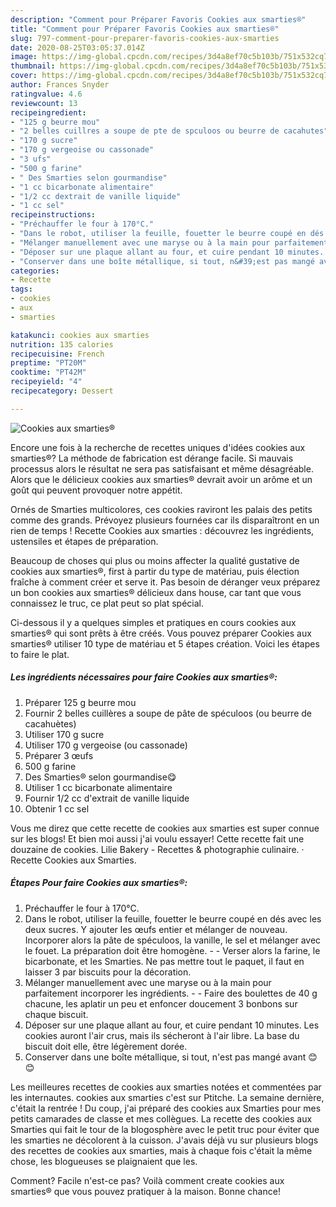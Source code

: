 ```yaml
---
description: "Comment pour Préparer Favoris Cookies aux smarties®"
title: "Comment pour Préparer Favoris Cookies aux smarties®"
slug: 797-comment-pour-preparer-favoris-cookies-aux-smarties
date: 2020-08-25T03:05:37.014Z
image: https://img-global.cpcdn.com/recipes/3d4a8ef70c5b103b/751x532cq70/cookies-aux-smarties-photo-principale-de-la-recette.jpg
thumbnail: https://img-global.cpcdn.com/recipes/3d4a8ef70c5b103b/751x532cq70/cookies-aux-smarties-photo-principale-de-la-recette.jpg
cover: https://img-global.cpcdn.com/recipes/3d4a8ef70c5b103b/751x532cq70/cookies-aux-smarties-photo-principale-de-la-recette.jpg
author: Frances Snyder
ratingvalue: 4.6
reviewcount: 13
recipeingredient:
- "125 g beurre mou"
- "2 belles cuillres a soupe de pte de spculoos ou beurre de cacahutes"
- "170 g sucre"
- "170 g vergeoise ou cassonade"
- "3 ufs"
- "500 g farine"
- " Des Smarties selon gourmandise"
- "1 cc bicarbonate alimentaire"
- "1/2 cc dextrait de vanille liquide"
- "1 cc sel"
recipeinstructions:
- "Préchauffer le four à 170°C."
- "Dans le robot, utiliser la feuille, fouetter le beurre coupé en dés avec les deux sucres. Y ajouter les œufs entier et mélanger de nouveau. Incorporer alors la pâte de spéculoos, la vanille, le sel et mélanger avec le fouet. La préparation doit être homogène.  Verser alors la farine, le bicarbonate, et les Smarties. Ne pas mettre tout le paquet, il faut en laisser 3 par biscuits pour la décoration."
- "Mélanger manuellement avec une maryse ou à la main pour parfaitement incorporer les ingrédients.  Faire des boulettes de 40 g chacune, les aplatir un peu et enfoncer doucement 3 bonbons sur chaque biscuit."
- "Déposer sur une plaque allant au four, et cuire pendant 10 minutes. Les cookies auront l&#39;air crus, mais ils sécheront à l&#39;air libre. La base du biscuit doit elle, être légèrement dorée."
- "Conserver dans une boîte métallique, si tout, n&#39;est pas mangé avant 😊😊"
categories:
- Recette
tags:
- cookies
- aux
- smarties

katakunci: cookies aux smarties 
nutrition: 135 calories
recipecuisine: French
preptime: "PT20M"
cooktime: "PT42M"
recipeyield: "4"
recipecategory: Dessert

---
```



![Cookies aux smarties®](https://img-global.cpcdn.com/recipes/3d4a8ef70c5b103b/751x532cq70/cookies-aux-smarties-photo-principale-de-la-recette.jpg)

Encore une fois à la recherche de recettes uniques d'idées cookies aux smarties®? La méthode de fabrication est dérange facile. Si mauvais processus alors le résultat ne sera pas satisfaisant et même désagréable. Alors que le délicieux cookies aux smarties® devrait avoir un arôme et un goût qui peuvent provoquer notre appétit.

Ornés de Smarties multicolores, ces cookies raviront les palais des petits comme des grands. Prévoyez plusieurs fournées car ils disparaîtront en un rien de temps ! Recette Cookies aux smarties : découvrez les ingrédients, ustensiles et étapes de préparation.

Beaucoup de choses qui plus ou moins affecter la qualité gustative de cookies aux smarties®, first à partir du type de matériau, puis élection fraîche à comment créer et serve it. Pas besoin de déranger veux préparez un bon cookies aux smarties® délicieux dans house, car tant que vous connaissez le truc, ce plat peut so plat spécial.


Ci-dessous il y a quelques simples et pratiques en cours cookies aux smarties® qui sont prêts à être créés. Vous pouvez préparer Cookies aux smarties® utiliser 10 type de matériau et 5 étapes création. Voici les étapes to faire le plat.

<!--inarticleads1-->

##### Les ingrédients nécessaires pour faire Cookies aux smarties®:

1. Préparer 125 g beurre mou
1. Fournir 2 belles cuillères a soupe de pâte de spéculoos (ou beurre de cacahuètes)
1. Utiliser 170 g sucre
1. Utiliser 170 g vergeoise (ou cassonade)
1. Préparer 3 œufs
1.  500 g farine
1.   Des Smarties® selon gourmandise😋
1. Utiliser 1 cc bicarbonate alimentaire
1. Fournir 1/2 cc d&#39;extrait de vanille liquide
1. Obtenir 1 cc sel


Vous me direz que cette recette de cookies aux smarties est super connue sur les blogs! Et bien moi aussi j&#39;ai voulu essayer! Cette recette fait une douzaine de cookies. Lilie Bakery - Recettes &amp; photographie culinaire. · Recette Cookies aux Smarties. 

<!--inarticleads2-->

##### Étapes Pour faire Cookies aux smarties®:

1. Préchauffer le four à 170°C.
1. Dans le robot, utiliser la feuille, fouetter le beurre coupé en dés avec les deux sucres. Y ajouter les œufs entier et mélanger de nouveau. Incorporer alors la pâte de spéculoos, la vanille, le sel et mélanger avec le fouet. La préparation doit être homogène. -  - Verser alors la farine, le bicarbonate, et les Smarties. Ne pas mettre tout le paquet, il faut en laisser 3 par biscuits pour la décoration.
1. Mélanger manuellement avec une maryse ou à la main pour parfaitement incorporer les ingrédients. -  - Faire des boulettes de 40 g chacune, les aplatir un peu et enfoncer doucement 3 bonbons sur chaque biscuit.
1. Déposer sur une plaque allant au four, et cuire pendant 10 minutes. Les cookies auront l&#39;air crus, mais ils sécheront à l&#39;air libre. La base du biscuit doit elle, être légèrement dorée.
1. Conserver dans une boîte métallique, si tout, n&#39;est pas mangé avant 😊😊


Les meilleures recettes de cookies aux smarties notées et commentées par les internautes. cookies aux smarties c&#39;est sur Ptitche. La semaine dernière, c&#39;était la rentrée ! Du coup, j&#39;ai préparé des cookies aux Smarties pour mes petits camarades de classe et mes collègues. La recette des cookies aux Smarties qui fait le tour de la blogosphère avec le petit truc pour éviter que les smarties ne décolorent à la cuisson. J&#39;avais déjà vu sur plusieurs blogs des recettes de cookies aux smarties, mais à chaque fois c&#39;était la même chose, les blogueuses se plaignaient que les. 


Comment? Facile n'est-ce pas? Voilà comment create cookies aux smarties® que vous pouvez pratiquer à la maison. Bonne chance!
